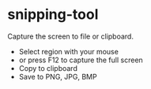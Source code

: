 # snipping-tool
Capture the screen to file or clipboard.  

- Select region with your mouse
- or press F12 to capture the full screen
- Copy to clipboard
- Save to PNG, JPG, BMP
